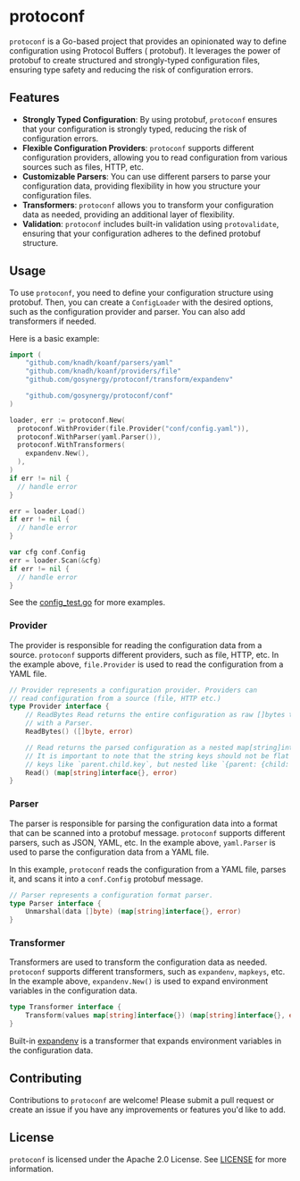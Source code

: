 # protoconf

`protoconf` is a Go-based project that provides an opinionated way to define configuration using Protocol Buffers (
protobuf). It leverages the power of protobuf to create structured and strongly-typed configuration files, ensuring type
safety and reducing the risk of configuration errors.

## Features

- **Strongly Typed Configuration**: By using protobuf, `protoconf` ensures that your configuration is strongly typed,
  reducing the risk of configuration errors.
- **Flexible Configuration Providers**: `protoconf` supports different configuration providers, allowing you to read
  configuration from various sources such as files, HTTP, etc.
- **Customizable Parsers**: You can use different parsers to parse your configuration data, providing flexibility in how
  you structure your configuration files.
- **Transformers**: `protoconf` allows you to transform your configuration data as needed, providing an additional layer
  of flexibility.
- **Validation**: `protoconf` includes built-in validation using `protovalidate`, ensuring that your configuration
  adheres to the defined protobuf structure.

## Usage

To use `protoconf`, you need to define your configuration structure using protobuf. Then, you can create
a `ConfigLoader` with the desired options, such as the configuration provider and parser. You can also add transformers
if needed.

Here is a basic example:

[//]: @formatter:off

```go
import (
    "github.com/knadh/koanf/parsers/yaml"
    "github.com/knadh/koanf/providers/file"
    "github.com/gosynergy/protoconf/transform/expandenv"

    "github.com/gosynergy/protoconf/conf"
)

loader, err := protoconf.New(
  protoconf.WithProvider(file.Provider("conf/config.yaml")),
  protoconf.WithParser(yaml.Parser()),
  protoconf.WithTransformers(
    expandenv.New(),
  ),
)
if err != nil {
  // handle error
}

err = loader.Load()
if err != nil {
  // handle error
}

var cfg conf.Config
err = loader.Scan(&cfg)
if err != nil {
  // handle error
}
```

[//]: @formatter:on

See the [config_test.go](config_test.go) for more examples.

### Provider

The provider is responsible for reading the configuration data from a source. `protoconf` supports different providers,
such as file, HTTP, etc. In the example above, `file.Provider` is used to read the configuration from a YAML file.

[//]: @formatter:off

```go
// Provider represents a configuration provider. Providers can
// read configuration from a source (file, HTTP etc.)
type Provider interface {
	// ReadBytes Read returns the entire configuration as raw []bytes to be parsed.
	// with a Parser.
	ReadBytes() ([]byte, error)

	// Read returns the parsed configuration as a nested map[string]interface{}.
	// It is important to note that the string keys should not be flat delimited
	// keys like `parent.child.key`, but nested like `{parent: {child: {key: 1}}}`.
	Read() (map[string]interface{}, error)
}
```

[//]: @formatter:on

### Parser

The parser is responsible for parsing the configuration data into a format that can be scanned into a protobuf
message. `protoconf` supports different parsers, such as JSON, YAML, etc. In the example above, `yaml.Parser` is used to
parse the configuration data from a YAML file.

In this example, `protoconf` reads the configuration from a YAML file, parses it, and scans it into a `conf.Config`
protobuf message.

[//]: @formatter:off

```go
// Parser represents a configuration format parser.
type Parser interface {
	Unmarshal(data []byte) (map[string]interface{}, error)
}
```

[//]: @formatter:on

### Transformer

Transformers are used to transform the configuration data as needed. `protoconf` supports different transformers, such
as `expandenv`, `mapkeys`, etc. In the example above, `expandenv.New()` is used to expand environment variables in the
configuration data.

[//]: @formatter:off

```go
type Transformer interface {
	Transform(values map[string]interface{}) (map[string]interface{}, error)
}
```

[//]: @formatter:on

Built-in [expandenv](transform/expandenv) is a transformer that expands environment variables in the configuration data.

## Contributing

Contributions to `protoconf` are welcome! Please submit a pull request or create an issue if you have any improvements
or features you'd like to add.

## License

`protoconf` is licensed under the Apache 2.0 License. See [LICENSE](LICENSE) for more information.
